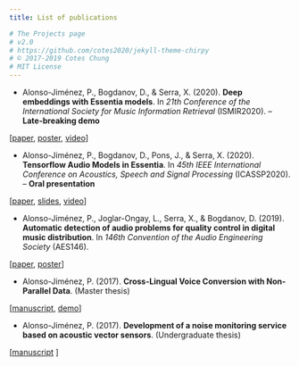```yaml
---
title: List of publications

# The Projects page
# v2.0
# https://github.com/cotes2020/jekyll-theme-chirpy
# © 2017-2019 Cotes Chung
# MIT License
---
```



- Alonso-Jiménez, P., Bogdanov, D., & Serra, X. (2020). **Deep embeddings with Essentia models**. In *21th Conference of the International Society for Music Information Retrieval* (ISMIR2020). – **Late-breaking demo**

[[paper]("https://repositori.upf.edu/handle/10230/45452), [poster]("https://docs.google.com/presentation/d/11aQl6eOx9Dx_sNbSFTLEQ4K-ALYJuqWSweJ3fH3AVFI/edit?usp=sharing"), [video]()]

- Alonso-Jiménez, P., Bogdanov, D., Pons, J., & Serra, X. (2020). **Tensorflow Audio Models in Essentia**. In *45th IEEE International Conference on Acoustics, Speech and Signal Processing* (ICASSP2020). – **Oral presentation**

[[paper]("https://arxiv.org/abs/2003.07393), [slides]("https://docs.google.com/presentation/d/1T7EMOhb4w1kJLQUv2_y5ADXlcckr0p6uy1dKcd-eRtY/edit?usp=sharing"), [video](https://www.youtube.com/watch?v=25YPvwIC-aE)]

- Alonso-Jiménez, P., Joglar-Ongay, L., Serra, X., & Bogdanov, D. (2019). **Automatic detection of audio problems for quality control in digital music distribution**. In *146th Convention of the Audio Engineering Society* (AES146).

[[paper]("http://www.aes.org/e-lib/browse.cfm?elib=20338"), [poster]("https://docs.google.com/presentation/d/1dk8sZ5F-b0A-Gw4t8eRwfGpVALBrpucCH9ABlME5Mik/edit?usp=sharing")]

- Alonso-Jiménez, P. (2017). **Cross-Lingual Voice Conversion with Non-Parallel Data**. (Master thesis)

[[manuscript]("https://zenodo.org/record/1117153#.XIHRTIXgq00"), [demo]("https://pabloentropia.github.io/voice-conversion-demo.github.io/")]

- Alonso-Jiménez, P. (2017). **Development of a noise monitoring service based on acoustic vector sensors**. (Undergraduate thesis)

[[manuscript]("http://castor.det.uvigo.es:8080/xmlui/handle/123456789/168") ]
